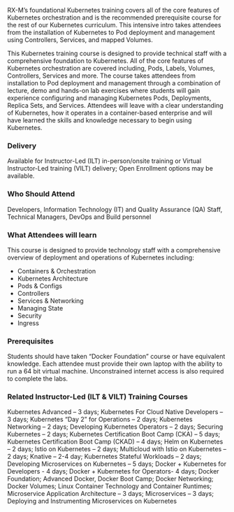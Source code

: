 <!-- Kubernetes Foundation -->

RX-M’s foundational Kubernetes training covers all of the core features of Kubernetes orchestration and is the recommended prerequisite course for the rest of our Kubernetes curriculum. This intensive intro takes attendees from the installation of Kubernetes to Pod deployment and management using Controllers, Services, and mapped Volumes.

This Kubernetes training course is designed to provide technical staff with a comprehensive foundation to Kubernetes. All of the core features of Kubernetes orchestration are covered including, Pods, Labels, Volumes, Controllers, Services and more. The course takes attendees from installation to Pod deployment and management through a combination of lecture, demo and hands-on lab exercises where students will gain experience configuring and managing Kubernetes Pods, Deployments, Replica Sets, and Services. Attendees will leave with a clear understanding of Kubernetes, how it operates in a container-based enterprise and will have learned the skills and knowledge necessary to begin using Kubernetes.


### Delivery

Available for Instructor-Led (ILT) in-person/onsite training or Virtual Instructor-Led training (VILT) delivery; Open Enrollment options may be available.


### Who Should Attend

Developers, Information Technology (IT) and Quality Assurance (QA) Staff, Technical Managers, DevOps and Build personnel


### What Attendees will learn

This course is designed to provide technology staff with a comprehensive overview of deployment and operations of
Kubernetes including:

- Containers & Orchestration
- Kubernetes Architecture
- Pods & Configs
- Controllers
- Services & Networking
- Managing State
- Security
- Ingress


### Prerequisites

Students should have taken “Docker Foundation” course or have equivalent knowledge. Each attendee must provide their own
laptop with the ability to run a 64 bit virtual machine. Unconstrained internet access is also required to complete the
labs.


### Related  Instructor-Led (ILT & VILT) Training Courses

 Kubernetes Advanced – 3 days; Kubernetes For Cloud Native Developers – 3 days; Kubernetes “Day 2” for Operations – 2 days; Kubernetes Networking – 2 days; Developing Kubernetes Operators – 2 days; Securing Kubernetes – 2 days; Kubernetes Certification Boot Camp (CKA) – 5 days; Kubernetes Certification Boot Camp (CKAD) – 4 days; Helm on Kubernetes – 2 days; Istio on Kubernetes – 2 days; Multicloud with Istio on Kubernetes – 2 days; Knative – 2-4 day; Kubernetes Stateful Workloads – 2 days; Developing Microservices on Kubernetes – 5 days; Docker + Kubernetes for Developers - 4 days; Docker + Kubernetes for Operators- 4 days; Docker Foundation; Advanced Docker, Docker Boot Camp; Docker Networking; Docker Volumes; Linux Container Technology and Container Runtimes; Microservice Application Architecture – 3 days; Microservices – 3 days; Deploying and Instrumenting Microservices on Kubernetes




